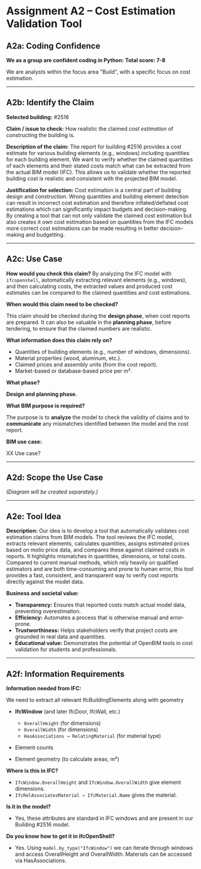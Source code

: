 # Assignment A2 – Cost Estimation Validation Tool

## A2a: Coding Confidence

**We as a group are confident coding in Python:**
**Total score: 7-8**

We are analysts within the focus area "Build", with a specific focus on cost estimation.

---

## A2b: Identify the Claim

**Selected building:** #2516

**Claim / issue to check:**
How realistic the claimed *cost estimation* of constructing the building is.

**Description of the claim:**
The report for building #2516 provides a cost estimate for various building elements (e.g., windows) including quantities for each building element. We want to verify whether the claimed quantities of each elements and their stated costs match what can be extracted from the actual BIM model (IFC). This allows us to validate whether the reported building cost is realistic and consistent with the projected BIM model.

**Justification for selection:**
Cost estimation is a central part of building design and construction. Wrong quantities and building element detection can result in incorrect cost estimation and therefore inflated/deflated cost estimations which can significantly impact budgets and decision-making. By creating a tool that can not only validate the claimed cost estimation but also creates it own cost estimation based on quantities from the IFC models more correct cost estimations can be made resulting in better decision-making and budgetting.

---

## A2c: Use Case

**How would you check this claim?**
By analyzing the IFC model with `ifcopenshell`, automatically extracting relevant elements (e.g., windows), and then calculating costs, the extracted values and produced cost estimates can be compared to the claimed quantities and cost estimations.

**When would this claim need to be checked?**

This claim should be checked during the **design phase**, when cost reports are prepared. It can also be valuable in the **planning phase**, before tendering, to ensure that the claimed numbers are realistic.


**What information does this claim rely on?**

* Quantities of building elements (e.g., number of windows, dimensions).
* Material properties (wood, aluminum, etc.).
* Claimed prices and assembly units (from the cost report).
* Market-based or database-based price per m².

**What phase?**

**Design and planning phase.**

**What BIM purpose is required?**

The purpose is to **analyze** the model to check the validity of claims and to **communicate** any mismatches identified between the model and the cost report.

**BIM use case:**

XX Use case?

---

## A2d: Scope the Use Case

*(Diagram will be created separately.)*

---

## A2e: Tool Idea

**Description:**
Our idea is to develop a tool that automatically validates cost estimation claims from BIM models. The tool reviews the IFC model, extracts relevant elements, calculates quantities, assigns estimated prices based on molio price data, and compares these against claimed costs in reports. It highlights mismatches in quantities, dimensions, or total costs. Compared to current manual methods, which rely heavily on qualified estimators and are both time-consuming and prone to human error, this tool provides a fast, consistent, and transparent way to verify cost reports directly against the model data.

**Business and societal value:**

* **Transparency:** Ensures that reported costs match actual model data, preventing overestimation.
* **Efficiency:** Automates a process that is otherwise manual and error-prone.
* **Trustworthiness:** Helps stakeholders verify that project costs are grounded in real data and quantities.
* **Educational value:** Demonstrates the potential of OpenBIM tools in cost validation for students and professionals.

---

## A2f: Information Requirements

**Information needed from IFC:**

We need to extract all relevant IfcBuildingElements along with geometry

* **IfcWindow** (and later IfcDoor, IfcWall, etc.)

  * `OverallHeight` (for dimensions)
  * `OverallWidth` (for dimensions)
  * `HasAssociations → RelatingMaterial` (for material type)
* Element counts
* Element geometry (to calculate areas, m²)

**Where is this in IFC?**

* `IfcWindow.OverallHeight` and `IfcWindow.OverallWidth` give element dimensions.
* `IfcRelAssociatesMaterial → IfcMaterial.Name` gives the material.

**Is it in the model?**

* Yes, these attributes are standard in IFC windows and are present in our Building #2516 model.

**Do you know how to get it in ifcOpenShell?**

* Yes. Using `model.by_type("IfcWindow")` we can iterate through windows and access OverallHeight and OverallWidth.
Materials can be accessed via HasAssociations.

